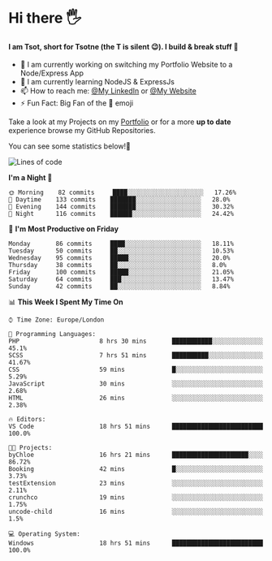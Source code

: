# Hi there :raised_hand_with_fingers_splayed:
#### I am Tsot, short for Tsotne (the T is silent :wink:). I build & break stuff :space_invader:
- :telescope: I am currently working on switching my Portfolio Website to a Node/Express App
- :seedling: I am currently learning NodeJS & ExpressJs
- :mailbox: How to reach me: [@My LinkedIn](https://www.linkedin.com/in/tsotne-gvadzabia/) or [@My Website](https://tsotnegvadzabia.me/contact)
- :zap: Fun Fact: Big Fan of the :space_invader: emoji

Take a look at my Projects on my [Portfolio](https://tsotnegvadzabia.me/) or for a more **up to date** experience browse my GitHub Repositories.

You can see some statistics below!:space_invader:
<!--START_SECTION:waka-->
![Lines of code](https://img.shields.io/badge/From%20Hello%20World%20I%27ve%20Written-2.6%20million%20lines%20of%20code-blue)

**I'm a Night 🦉** 

```text
🌞 Morning    82 commits     ████░░░░░░░░░░░░░░░░░░░░░   17.26% 
🌆 Daytime    133 commits    ███████░░░░░░░░░░░░░░░░░░   28.0% 
🌃 Evening    144 commits    ███████░░░░░░░░░░░░░░░░░░   30.32% 
🌙 Night      116 commits    ██████░░░░░░░░░░░░░░░░░░░   24.42%

```
📅 **I'm Most Productive on Friday** 

```text
Monday       86 commits     ████░░░░░░░░░░░░░░░░░░░░░   18.11% 
Tuesday      50 commits     ██░░░░░░░░░░░░░░░░░░░░░░░   10.53% 
Wednesday    95 commits     █████░░░░░░░░░░░░░░░░░░░░   20.0% 
Thursday     38 commits     ██░░░░░░░░░░░░░░░░░░░░░░░   8.0% 
Friday       100 commits    █████░░░░░░░░░░░░░░░░░░░░   21.05% 
Saturday     64 commits     ███░░░░░░░░░░░░░░░░░░░░░░   13.47% 
Sunday       42 commits     ██░░░░░░░░░░░░░░░░░░░░░░░   8.84%

```


📊 **This Week I Spent My Time On** 

```text
⌚︎ Time Zone: Europe/London

💬 Programming Languages: 
PHP                      8 hrs 30 mins       ███████████░░░░░░░░░░░░░░   45.1% 
SCSS                     7 hrs 51 mins       ██████████░░░░░░░░░░░░░░░   41.67% 
CSS                      59 mins             █░░░░░░░░░░░░░░░░░░░░░░░░   5.29% 
JavaScript               30 mins             ░░░░░░░░░░░░░░░░░░░░░░░░░   2.68% 
HTML                     26 mins             ░░░░░░░░░░░░░░░░░░░░░░░░░   2.38%

🔥 Editors: 
VS Code                  18 hrs 51 mins      █████████████████████████   100.0%

🐱‍💻 Projects: 
byChloe                  16 hrs 21 mins      █████████████████████░░░░   86.72% 
Booking                  42 mins             █░░░░░░░░░░░░░░░░░░░░░░░░   3.73% 
testExtension            23 mins             ░░░░░░░░░░░░░░░░░░░░░░░░░   2.11% 
crunchco                 19 mins             ░░░░░░░░░░░░░░░░░░░░░░░░░   1.75% 
uncode-child             16 mins             ░░░░░░░░░░░░░░░░░░░░░░░░░   1.5%

💻 Operating System: 
Windows                  18 hrs 51 mins      █████████████████████████   100.0%

```


<!--END_SECTION:waka-->
